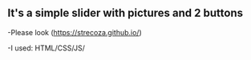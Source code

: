 ## It's a simple slider with pictures and 2 buttons

-Please look (https://strecoza.github.io/)

-I used: HTML/CSS/JS/
